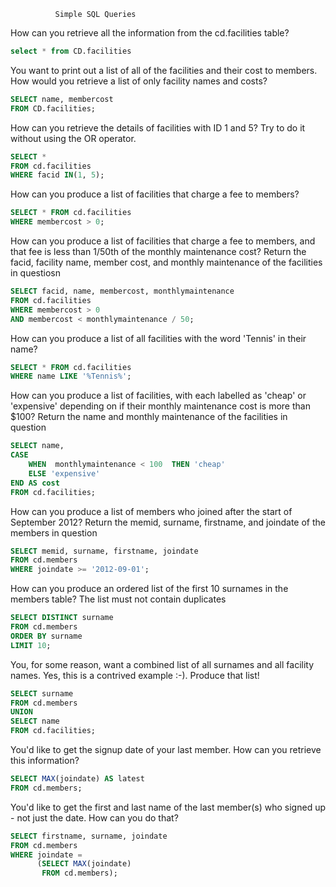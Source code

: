               Simple SQL Queries

How can you retrieve all the information from the cd.facilities table?

```sql
select * from CD.facilities
```

You want to print out a list of all of the facilities and their cost to members. How would you retrieve a list of only facility names and costs?

```sql
SELECT name, membercost
FROM CD.facilities;
```

How can you retrieve the details of facilities with ID 1 and 5? Try to do it without using the OR operator.

```sql
SELECT *
FROM cd.facilities
WHERE facid IN(1, 5);
```

How can you produce a list of facilities that charge a fee to members?

```sql
SELECT * FROM cd.facilities
WHERE membercost > 0;
```

How can you produce a list of facilities that charge a fee to members, and that fee is less than 1/50th of the monthly maintenance cost? Return the facid, facility name, member cost, and monthly maintenance of the facilities in questiosn

```sql
SELECT facid, name, membercost, monthlymaintenance
FROM cd.facilities
WHERE membercost > 0
AND membercost < monthlymaintenance / 50;
```

How can you produce a list of all facilities with the word 'Tennis' in their name?

```sql
SELECT * FROM cd.facilities
WHERE name LIKE '%Tennis%';
```

How can you produce a list of facilities, with each labelled as 'cheap' or 'expensive' depending on if their monthly maintenance cost is more than $100? Return the name and monthly maintenance of the facilities in question

```sql
SELECT name,
CASE
    WHEN  monthlymaintenance < 100  THEN 'cheap'
	ELSE 'expensive'
END AS cost
FROM cd.facilities;
```

How can you produce a list of members who joined after the start of September 2012? Return the memid, surname, firstname, and joindate of the members in question

```sql
SELECT memid, surname, firstname, joindate
FROM cd.members
WHERE joindate >= '2012-09-01';
```

How can you produce an ordered list of the first 10 surnames in the members table? The list must not contain duplicates

```sql
SELECT DISTINCT surname
FROM cd.members
ORDER BY surname
LIMIT 10;
```

You, for some reason, want a combined list of all surnames and all facility names. Yes, this is a contrived example :-). Produce that list!

```sql
SELECT surname
FROM cd.members
UNION
SELECT name
FROM cd.facilities;
```

You'd like to get the signup date of your last member. How can you retrieve this information?

```sql
SELECT MAX(joindate) AS latest
FROM cd.members;
```

You'd like to get the first and last name of the last member(s) who signed up - not just the date. How can you do that?

```sql
SELECT firstname, surname, joindate
FROM cd.members
WHERE joindate =
      (SELECT MAX(joindate)
	   FROM cd.members);
```
